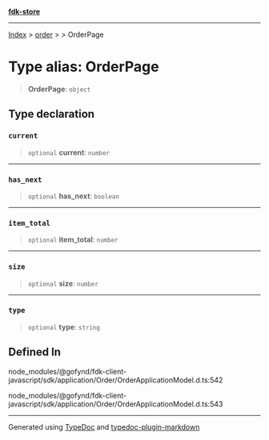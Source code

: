 [**fdk-store**](../../../README.md)
***

[Index](../../../API.md) > [order](../../README.md) > [<internal>](../README.md) > OrderPage

# Type alias: OrderPage

> **OrderPage**: `object`

## Type declaration

### `current`

> `optional` **current**: `number`

***

### `has_next`

> `optional` **has\_next**: `boolean`

***

### `item_total`

> `optional` **item\_total**: `number`

***

### `size`

> `optional` **size**: `number`

***

### `type`

> `optional` **type**: `string`

## Defined In

node\_modules/@gofynd/fdk-client-javascript/sdk/application/Order/OrderApplicationModel.d.ts:542

node\_modules/@gofynd/fdk-client-javascript/sdk/application/Order/OrderApplicationModel.d.ts:543

***
Generated using [TypeDoc](https://typedoc.org/) and [typedoc-plugin-markdown](https://www.npmjs.com/package/typedoc-plugin-markdown)
